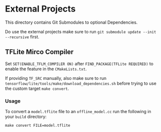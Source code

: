 # External Projects

This directory contains Git Submodules to optional Dependencies.

Do use the external projects make sure to run `git submodule update --init --recursive` first.


## TFLite Mirco Compiler

Set `SET(ENABLE_TFLM_COMPILER ON)` after `FIND_PACKAGE(TFLite REQUIRED)` to enable the feature in the `CMakeLists.txt`.

If providing `TF_SRC` manually, also make sure to run `tensorflow/lite/tools/make/download_dependencies.sh` before trying to use the custom target `make convert`.

### Usage

To convert a `model.tflite` file to an `offline_model.cc` run the following in your `build` directory:

```
make convert FILE=model.tflite
```
